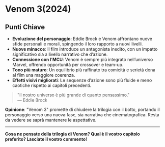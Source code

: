 # Venom 3(2024)

## Punti Chiave

-   **Evoluzione del personaggio**: Eddie Brock e Venom affrontano nuove sfide personali e morali, spingendo il loro rapporto a nuovi livelli.
-   **Nuove minacce**: Il film introduce un antagonista inedito, con un impatto significativo sia a livello narrativo che d’azione.
-   **Connessione con l’MCU**: Venom è sempre più integrato nell’universo Marvel, offrendo opportunità per crossover e team-up.
-   **Tono più maturo**: Un equilibrio più raffinato tra comicità e serietà dona al film una maggiore coerenza.
-   **Effetti visivi migliorati**: Le sequenze d’azione sono più fluide e meno caotiche rispetto ai capitoli precedenti.

> "Il nostro universo è più grande di quanto pensassimo."  
> — Eddie Brock

**Opinione**: "Venom 3" promette di chiudere la trilogia con il botto, portando il personaggio verso una nuova fase, sia narrativa che cinematografica. Resta da vedere se saprà mantenere le aspettative.

---

**Cosa ne pensate della trilogia di Venom? Qual è il vostro capitolo preferito? Lasciate il vostro commento!**
